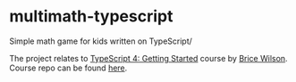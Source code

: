 # multimath-typescript

Simple math game for kids written on TypeScript/

The project relates to [TypeScript 4: Getting Started](https://app.pluralsight.com/library/courses/getting-started-typescript/exercise-files) course by [Brice Wilson](https://app.pluralsight.com/profile/author/brice-wilson). Course repo can be found [here](https://github.com/bricewilson/TypeScript-Getting-Started).
